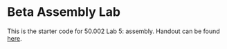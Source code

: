 # Beta Assembly Lab  

This is the starter code for 50.002 Lab 5: assembly. Handout can be found [here](https://natalieagus.github.io/50002/lab/lab5). 
